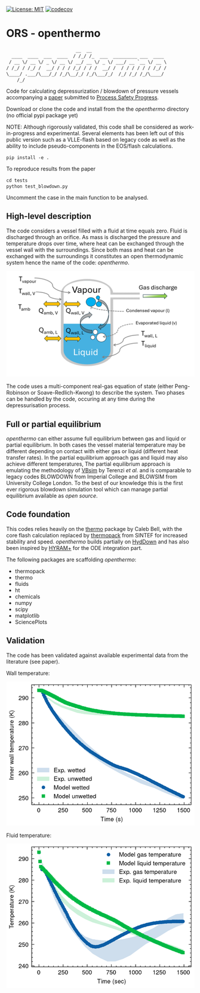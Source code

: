 [![License: MIT](https://img.shields.io/badge/License-MIT-yellow.svg)](https://opensource.org/licenses/MIT)
[![codecov](https://codecov.io/gh/ORS-Consulting/ORS-openthermo/graph/badge.svg?token=4TBNKIGO3F)](https://codecov.io/gh/ORS-Consulting/ORS-openthermo)

# ORS - openthermo
```
                          __  __                            
  ____  ____  ___  ____  / /_/ /_  ___  _________ ___  ____ 
 / __ \/ __ \/ _ \/ __ \/ __/ __ \/ _ \/ ___/ __ `__ \/ __ \
/ /_/ / /_/ /  __/ / / / /_/ / / /  __/ /  / / / / / / /_/ /
\____/ .___/\___/_/ /_/\__/_/ /_/\___/_/  /_/ /_/ /_/\____/ 
    /_/                                                     
```

Code for calculating depressurization / blowdown of pressure vessels accompanying a [paper](https://doi.org/10.26434/chemrxiv-2025-00xzc) submitted to [Process Safety Progress](https://aiche.onlinelibrary.wiley.com/journal/15475913). 

Download or clone the code and install from the the *openthermo* directory (no official pypi package yet)

NOTE: Although rigorously validated, this code shall be considered as work-in-progress and experimental. Several elements has been left out
of this public version such as a VLLE-flash based on legacy code as well as the ability to include pseudo-components in the EOS/flash calculations. 

```
pip install -e .
```

To reproduce results from the paper

```
cd tests
python test_blowdown.py
```

Uncomment the case in the main function to be analysed. 

## High-level description
The code considers a vessel filled with a fluid at time equals zero. Fluid is discharged through an orifice. As mass is discharged the pressure and temperature drops over time, where heat can be exchanged through the vessel wall with the surroundings. Since both mass and heat can be exchanged with the surroundings it constitutes an open thermodynamic system hence the name of the code: *openthermo*.

<img src="vessel_sketch.png" alt="Partial equilibirum conceptual model" width="600">

The code uses a multi-component real-gas equation of state (either Peng-Robinson or Soave-Redlich-Kwong) to describe the system. Two phases can be handled by the code, occuring at any time during the depressurisation process. 

## Full or partial equilibrium
*openthermo* can either assume full equilibrium between gas and liquid or partial equilibrium. In both cases the vessel material temperature may be different depending on contact with either gas or liquid (different heat transfer rates). In the partial equilibrium approach gas and liquid may also achieve different temperatures, 
The partial equilibrium approach is emulating the methodology of [VBsim](http://dx.doi.org/10.1016/j.ces.2015.01.019) by Terenzi *et al.* and is comparable to legacy codes BLOWDOWN from Imperial College and BLOWSIM from University College London. 
To the best of our knowledge this is the first ever rigorous blowdown simulation tool which can manage partial equilibrium available as *open source*. 

## Code foundation
This codes relies heavily on the [thermo](https://github.com/CalebBell/thermo) package by Caleb Bell, with the core flash calculation replaced by [thermopack](https://github.com/thermotools/thermopack) from SINTEF for increased stability and speed. *openthermo* builds partially on [HydDown](https://github.com/andr1976/HydDown) and has also been inspired by [HYRAM+](https://github.com/sandialabs/hyram) for the ODE integration part.  

The following packages are scaffolding *openthermo*:

- thermopack
- thermo
- fluids
- ht
- chemicals
- numpy
- scipy 
- matplotlib
- SciencePlots

## Validation 
The code has been validated against available experimental data from the literature (see paper). 

Wall temperature:

<img src="tests/plots/condensable_gas_inner_wall_rig.png" alt="openthermo validation" width="600">

Fluid temperature:

<img src="tests/plots/condensable_gas_bulk_rig.png" alt="openthermo validation" width="600">
